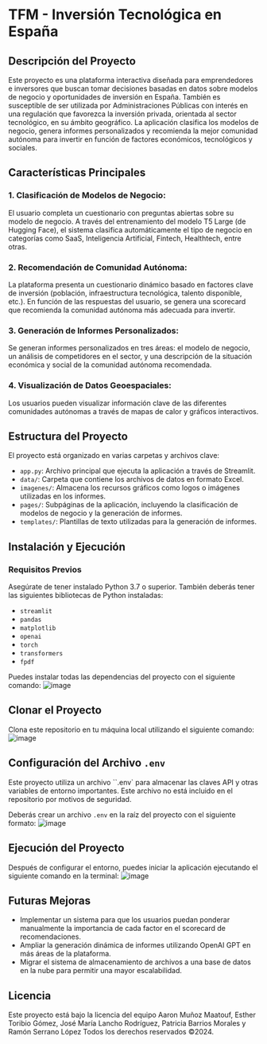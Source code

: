# TFM - Inversión Tecnológica en España

## Descripción del Proyecto
Este proyecto es una plataforma interactiva diseñada para emprendedores e inversores que buscan tomar decisiones basadas en datos sobre modelos de negocio y oportunidades de inversión en España. También es susceptible de ser utilizada por Administraciones Públicas con interés en una regulación que favorezca la inversión privada, orientada al sector tecnológico, en su ámbito geográfico. La aplicación clasifica los modelos de negocio, genera informes personalizados y recomienda la mejor comunidad autónoma para invertir en función de factores económicos, tecnológicos y sociales.

## Características Principales
### 1. Clasificación de Modelos de Negocio: 
El usuario completa un cuestionario con preguntas abiertas sobre su modelo de negocio. A través del entrenamiento del modelo T5 Large (de Hugging Face), el sistema clasifica automáticamente el tipo de negocio en categorías como SaaS, Inteligencia Artificial, Fintech, Healthtech, entre otras.

### 2. Recomendación de Comunidad Autónoma: 
La plataforma presenta un cuestionario dinámico basado en factores clave de inversión (población, infraestructura tecnológica, talento disponible, etc.). En función de las respuestas del usuario, se genera una scorecard que recomienda la comunidad autónoma más adecuada para invertir.

### 3. Generación de Informes Personalizados: 
Se generan informes personalizados en tres áreas: el modelo de negocio, un análisis de competidores en el sector, y una descripción de la situación económica y social de la comunidad autónoma recomendada.

### 4. Visualización de Datos Geoespaciales: 
Los usuarios pueden visualizar información clave de las diferentes comunidades autónomas a través de mapas de calor y gráficos interactivos.

## Estructura del Proyecto
El proyecto está organizado en varias carpetas y archivos clave:

- `app.py`: Archivo principal que ejecuta la aplicación a través de Streamlit.
- `data/`: Carpeta que contiene los archivos de datos en formato Excel.
- `imagenes/`: Almacena los recursos gráficos como logos o imágenes utilizadas en los informes.
- `pages/`: Subpáginas de la aplicación, incluyendo la clasificación de modelos de negocio y la generación de informes.
- `templates/`: Plantillas de texto utilizadas para la generación de informes.

## Instalación y Ejecución
### Requisitos Previos
Asegúrate de tener instalado Python 3.7 o superior. También deberás tener las siguientes bibliotecas de Python instaladas:

- `streamlit`
- `pandas`
- `matplotlib`
- `openai`
- `torch`
- `transformers`
- `fpdf`
  
Puedes instalar todas las dependencias del proyecto con el siguiente comando:
![image](https://github.com/user-attachments/assets/9606b6a9-35ed-4dd6-bfd2-ca65efd55a29)


## Clonar el Proyecto
Clona este repositorio en tu máquina local utilizando el siguiente comando:
![image](https://github.com/user-attachments/assets/e11f2f61-d2e2-473e-a390-f6c7af3705cf)

## Configuración del Archivo `.env`
Este proyecto utiliza un archivo ``.env` para almacenar las claves API y otras variables de entorno importantes. Este archivo no está incluido en el repositorio por motivos de seguridad.

Deberás crear un archivo `.env` en la raíz del proyecto con el siguiente formato:
![image](https://github.com/user-attachments/assets/634d5372-38ed-41a8-95dd-c996bb5a113f)

## Ejecución del Proyecto
Después de configurar el entorno, puedes iniciar la aplicación ejecutando el siguiente comando en la terminal:
![image](https://github.com/user-attachments/assets/e49cf970-6123-4097-973a-acb84a9ddd87)

## Futuras Mejoras
* Implementar un sistema para que los usuarios puedan ponderar manualmente la importancia de cada factor en el scorecard de recomendaciones.
* Ampliar la generación dinámica de informes utilizando OpenAI GPT en más áreas de la plataforma.
* Migrar el sistema de almacenamiento de archivos a una base de datos en la nube para permitir una mayor escalabilidad.

## Licencia
Este proyecto está bajo la licencia del equipo Aaron Muñoz Maatouf, Esther Toribio Gómez, José María Lancho Rodríguez, Patricia Barrios Morales y	Ramón Serrano López Todos los derechos reservados ©2024. 
